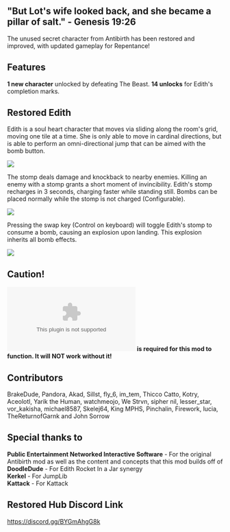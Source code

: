 ## **"But Lot's wife looked back, and she became a pillar of salt." - Genesis 19:26**

The unused secret character from Antibirth has been restored and improved, with updated gameplay for Repentance!

## Features
**1 new character** unlocked by defeating The Beast.
**14 unlocks** for Edith's completion marks.

## Restored Edith

Edith is a soul heart character that moves via sliding along the room's grid, moving one tile at a time. 
She is only able to move in cardinal directions, but is able to perform an omni-directional jump that can be aimed with the bomb button.

![](https://i.imgur.com/SWgmjPv.gif)

The stomp deals damage and knockback to nearby enemies. Killing an enemy with a stomp grants a short moment of invincibility.
Edith's stomp recharges in 3 seconds, charging faster while standing still. Bombs can be placed normally while the stomp is not charged (Configurable).

![](https://i.imgur.com/xivZL4Q.gif)

Pressing the swap key (Control on keyboard) will toggle Edith's stomp to consume a bomb, causing an explosion upon landing. This explosion inherits all bomb effects.

![](https://i.imgur.com/PlLhZLK.gif)

## Caution!
**![REPENTOGON](url=https://repentogon.com) is required for this mod to function. It will NOT work without it!**


## Contributors
BrakeDude, Pandora, Akad, Sillst, fly_6, im_tem, Thicco Catto, Kotry, Aceolotl, Yarik the Human, watchmeojo, We Strvn, sipher nil, lesser_star, vor_kakisha, michael8587, Skelej64, King MPHS, Pinchalin, Firework, lucia, TheReturnofGarnk and John Sorrow

## Special thanks to
**Public Entertainment Networked Interactive Software** - For the original Antibirth mod as well as the content and concepts that this mod builds off of</br>
**DoodleDude** - For Edith Rocket In a Jar synergy</br>
**Kerkel** - For JumpLib</br>
**Kattack** - For Kattack

## Restored Hub Discord Link
https://discord.gg/BYGmAhgG8k
